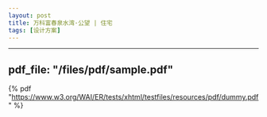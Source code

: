 ```yaml
---
layout: post
title: 万科富春泉水湾·公望 | 住宅
tags: [设计方案]
---
```



---
pdf_file: "/files/pdf/sample.pdf"
---


 {% pdf "https://www.w3.org/WAI/ER/tests/xhtml/testfiles/resources/pdf/dummy.pdf" %}